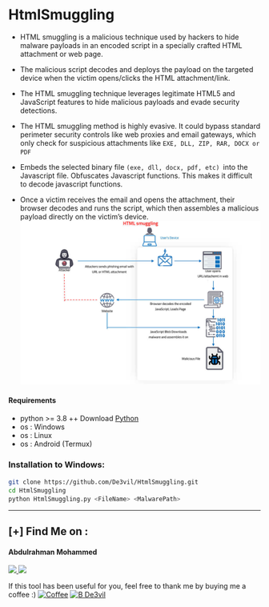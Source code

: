 # HtmlSmuggling
* HTML smuggling is a malicious technique used by hackers to hide malware payloads in an encoded script in a specially crafted HTML attachment or   web page. 
* The malicious script decodes and deploys the payload on the targeted device when the victim opens/clicks the HTML attachment/link.
* The HTML smuggling technique leverages legitimate HTML5 and JavaScript features to hide malicious payloads and evade security detections.

* The HTML smuggling method is highly evasive. It could bypass standard perimeter security controls like web proxies and email gateways, which only check for suspicious attachments like `EXE, DLL, ZIP, RAR, DOCX or PDF`
* Embeds the selected binary file `(exe, dll, docx, pdf, etc) `into the Javascript file. Obfuscates Javascript functions. This makes it difficult to decode javascript functions.

* Once a victim receives the email and opens the attachment, their browser decodes and runs the script, which then assembles a malicious payload directly on the victim’s device.
![](src/HTMLsmuggling-1.jpg)

#### Requirements
* python >= 3.8 ++ Download [Python](https://www.python.org/ftp/python/3.8.10/python-3.8.10-amd64.exe)
* os : Windows
* os : Linux
* os : Android (Termux)


### Installation to Windows:
```bash
git clone https://github.com/De3vil/HtmlSmuggling.git
cd HtmlSmuggling
python HtmlSmuggling.py <FileName> <MalwarePath>
```


***
 ## [+] Find Me on :
<h4> Abdulrahman Mohammed </h4>
  <a href="https://www.linkedin.com/in/de3vil/">
     <img src="https://img.shields.io/badge/De3vil-blue?style=for-the-badge&logo=linkedin&logoColor=00AEFF&l">
</a>
  <a href="https://www.facebook.com/De3vil.3">
     <img src="https://img.shields.io/badge/De3vil__3-blue?style=for-the-badge&logo=Facebook&logoColor=00AEFF&labelColor=black&color=black">
  </a>


If this tool has been useful for you, feel free to thank me by buying me a coffee :)
[![Coffee](https://www.buymeacoffee.com/assets/img/custom_images/orange_img.png)](https://www.buymeacoffee.com/De3vil)
 [![B De3vil](https://img.shields.io/badge/$-support-ff69b4.svg?style=flat)](https://www.paypal.com/paypalme/De3vil01)
